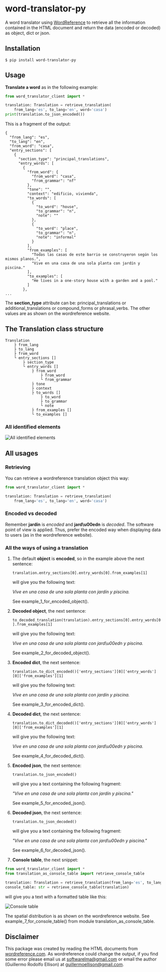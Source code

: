 # word-translator-py

A word translator using [WordReference](https://wordreference.com) to retrieve all the information contained in the HTML
document and return the data (encoded or decoded) as object, dict or json.

## Installation

```console
$ pip install word-translator-py
```

## Usage

**Translate a word** as in the following example:

```python
from word_translator_client import *

translation: Translation = retrieve_translation(
    from_lang='es', to_lang='en', word='casa')
print(translation.to_json_encoded())
```

This is a fragment of the output:

```console
{
  "from_lang": "es",
  "to_lang": "en",
  "from_word": "casa",
  "entry_sections": [
    {
      "section_type": "principal_translations",
      "entry_words": [
        {
          "from_word": {
            "from_word": "casa",
            "from_grammar": "nf"
          },
          "tone": "",
          "context": "edificio, vivienda",
          "to_words": [
            {
              "to_word": "house",
              "to_grammar": "n",
              "note": ""
            },
            {
              "to_word": "place",
              "to_grammar": "n",
              "note": "informal"
            }
          ],
          "from_examples": [
            "Todas las casas de este barrio se construyeron según los mismos planos.",
            "Vive en una casa de una sola planta con jardín y piscina."
          ],
          "to_examples": [
            "He lives in a one-story house with a garden and a pool."
          ]
        },
...
```

The **section_type** attribute can be: principal_translations or additional_translations or compound_forms or
phrasal_verbs. The other values are as shown on the wordreference website.

## The Translation class structure

```console
Translation
    ├ from_lang
    ├ to_lang
    ├ from_word
    └ entry_sections []
        ├ section_type
        └ entry_words []
            ├ from_word
                ├ from_word
                └ from_grammar
            ├ tone
            ├ context
            ├ to_words []
                ├ to_word
                ├ to_grammar
                └ note
            ├ from_examples []
            └ to_examples []
```

### All identified elements

![All identified elements](https://github.com/softwarelma/word_translator_py/blob/main/wr_entry.jpeg?raw=true)

## All usages

### Retrieving

You can retrieve a wordreference translation object this way:

```python
from word_translator_client import *

translation: Translation = retrieve_translation(
    from_lang='es', to_lang='en', word='casa')
```

### Encoded vs decoded

Remember **jardín** is _encoded_ and **jard\u00edn** is _decoded_. The software point of view is applied. Thus, prefer
the encoded way when displaying data to users (as in the wordreference website).

### All the ways of using a translation

1. The default **object** is **encoded**, so in the example above the next sentence:

   `translation.entry_sections[0].entry_words[0].from_examples[1]`

   will give you the following text:

   _Vive en una casa de una sola planta con jardín y piscina._

   See example_1_for_encoded_object().
2. **Decoded object**, the next sentence:

   `to_decoded_translation(translation).entry_sections[0].entry_words[0].from_examples[1]`

   will give you the following text:

   _Vive en una casa de una sola planta con jard\u00edn y piscina._

   See example_2_for_decoded_object().
3. **Encoded dict**, the next sentence:

   `translation.to_dict_encoded()['entry_sections'][0]['entry_words'][0]['from_examples'][1]`

   will give you the following text:

   _Vive en una casa de una sola planta con jardín y piscina._

   See example_3_for_encoded_dict().
4. **Decoded dict**, the next sentence:

   `translation.to_dict_decoded()['entry_sections'][0]['entry_words'][0]['from_examples'][1]`

   will give you the following text:

   _Vive en una casa de una sola planta con jard\u00edn y piscina._

   See example_4_for_decoded_dict().
5. **Encoded json**, the next sentence:

   `translation.to_json_encoded()`

   will give you a text containing the following fragment:

   _"Vive en una casa de una sola planta con jardín y piscina."_

   See example_5_for_encoded_json().
6. **Decoded json**, the next sentence:

   `translation.to_json_decoded()`

   will give you a text containing the following fragment:

   _"Vive en una casa de una sola planta con jard\u00edn y piscina."_

   See example_6_for_decoded_json().
7. **Console table**, the next snippet:

```python
from word_translator_client import *
from translation_as_console_table import retrieve_console_table

translation: Translation = retrieve_translation(from_lang='es', to_lang='en', word='casa')
console_table: str = retrieve_console_table(translation)
```

will give you a text with a formatted table like this:

![Console table](https://github.com/softwarelma/word_translator_py/blob/main/console_table.jpg?raw=true)

The spatial distribution is as shown on the wordreference website. 
See example_7_for_console_table() from module translation_as_console_table.

## Disclaimer

This package was created by reading the HTML documents from [wordreference.com](https://wordreference.com). 
As wordreference could change the output, if you find some error please email us at softwarelma@gmail.com 
or email the author (Guillermo Rodolfo Ellison) at guillermoellison@gmail.com.

